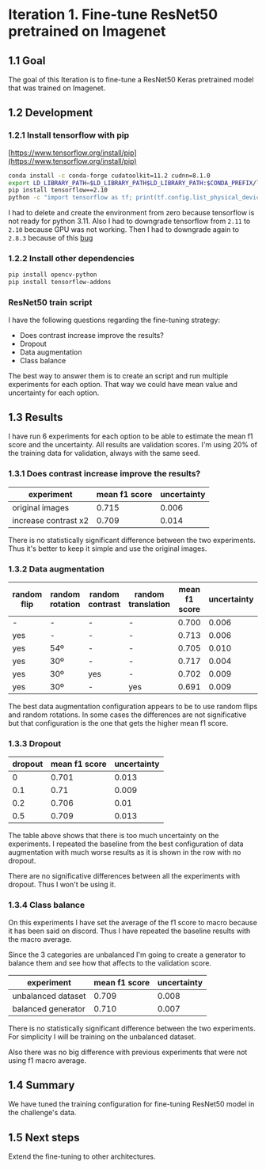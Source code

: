 # Iteration 1. Fine-tune ResNet50 pretrained on Imagenet

<!---
The work is done using short iterations. Each iteration needs to have a very
clear goal. This allows to gain greater knowledge of the problem on each iteration.
--->

## 1.1 Goal

The goal of this Iteration is to fine-tune a ResNet50 Keras pretrained model that was trained on Imagenet.

## 1.2 Development

### 1.2.1 Install tensorflow with pip

[https://www.tensorflow.org/install/pip](https://www.tensorflow.org/install/pip)

```bash
conda install -c conda-forge cudatoolkit=11.2 cudnn=8.1.0
export LD_LIBRARY_PATH=$LD_LIBRARY_PATH$LD_LIBRARY_PATH:$CONDA_PREFIX/lib/
pip install tensorflow==2.10
python -c "import tensorflow as tf; print(tf.config.list_physical_devices('GPU'))"
```

I had to delete and create the environment from zero because tensorflow is not ready
for python 3.11. Also I had to downgrade tensorflow from `2.11` to `2.10` because
GPU was not working. Then I had to downgrade again to `2.8.3` because of this [bug](https://github.com/tensorflow/tensorflow/issues/56242)

### 1.2.2 Install other dependencies

```bash
pip install opencv-python
pip install tensorflow-addons
```

### ResNet50 train script

I have the following questions regarding the fine-tuning strategy:

- Does contrast increase improve the results?
- Dropout
- Data augmentation
- Class balance

The best way to answer them is to create an script and run multiple experiments for each option. That
way we could have mean value and uncertainty for each option.

## 1.3 Results

I have run 6 experiments for each option to be able to estimate the mean f1 score and the uncertainty.
All results are validation scores. I'm using 20% of the training data for validation, always with
the same seed.

### 1.3.1 Does contrast increase improve the results?

| experiment           | mean f1 score | uncertainty |
|----------------------|---------------|-------------|
| original images      | 0.715         | 0.006       |
| increase contrast x2 | 0.709         | 0.014       |

There is no statistically significant difference between the two experiments. Thus it's better to
keep it simple and use the original images.

### 1.3.2 Data augmentation

| random flip | random rotation | random contrast | random translation | mean f1 score | uncertainty |
|-------------|-----------------|-----------------|--------------------|---------------|-------------|
| -           | -               | -               | -                  | 0.700         | 0.006       |
| yes         | -               | -               | -                  | 0.713         | 0.006       |
| yes         | 54º             | -               | -                  | 0.705         | 0.010       |
| yes         | 30º             | -               | -                  | 0.717         | 0.004       |
| yes         | 30º             | yes             | -                  | 0.702         | 0.009       |
| yes         | 30º             | -               | yes                | 0.691         | 0.009       |

The best data augmentation configuration appears to be to use random flips and random rotations. In
some cases the differences are not significative but that configuration is the one that gets the higher
mean f1 score.

### 1.3.3 Dropout

| dropout | mean f1 score | uncertainty |
|---------|---------------|-------------|
| 0       | 0.701         | 0.013       |
| 0.1     | 0.71          | 0.009       |
| 0.2     | 0.706         | 0.01        |
| 0.5     | 0.709         | 0.013       |

The table above shows that there is too much uncertainty on the experiments. I repeated the
baseline from the best configuration of data augmentation with much worse results as it is shown
in the row with no dropout.

There are no significative differences between all the experiments with dropout. Thus I won't be using it.

### 1.3.4 Class balance

On this experiments I have set the average of the f1 score to macro because it has been said on discord.
Thus I have repeated the baseline results with the macro average.

Since the 3 categories are unbalanced I'm going to create a generator to balance them and see how
that affects to the validation score.

| experiment         | mean f1 score | uncertainty |
|--------------------|---------------|-------------|
| unbalanced dataset | 0.709         | 0.008       |
| balanced generator | 0.710         | 0.007       |

There is no statistically significant difference between the two experiments. For simplicity I will
be training on the unbalanced dataset.

Also there was no big difference with previous experiments that were not using f1 macro average.

## 1.4 Summary

We have tuned the training configuration for fine-tuning ResNet50 model in the challenge's data.

## 1.5 Next steps

Extend the fine-tuning to other architectures.
